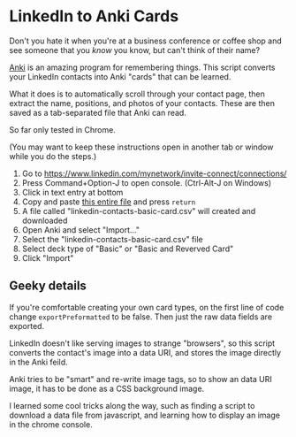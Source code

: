 # LinkedIn to Anki Cards

Don't you hate it when you're at a business conference or coffee shop and see someone that you *know* you know, but can't think of their name? 

[Anki](https://apps.ankiweb.net/) is an amazing program for remembering things. This script converts your LinkedIn contacts into Anki "cards" that can be learned. 

What it does is to automatically scroll through your contact page, then extract the name, positions, and photos of your contacts. These are then saved as a tab-separated file that Anki can read. 

So far only tested in Chrome.

(You may want to keep these instructions open in another tab or window while you do the steps.)

1. Go to https://www.linkedin.com/mynetwork/invite-connect/connections/
2. Press Command+Option-J to open console. (Ctrl-Alt-J on Windows)
3. Click in text entry at bottom
4. Copy and paste [this entire file](https://raw.githubusercontent.com/wanderingstan/LinkedIn-to-Anki/master/linkedin-to-csv.js) and press `return`
5. A file called "linkedin-contacts-basic-card.csv" will created and downloaded
6. Open Anki and select "Import..."
7. Select the "linkedin-contacts-basic-card.csv" file
8. Select deck type of "Basic" or "Basic and Reverved Card"
9. Click "Import"

## Geeky details

If you're comfortable creating your own card types, on the first line of code change `exportPreformatted` to be false. Then just the raw data fields are exported. 

LinkedIn doesn't like serving images to strange "browsers", so this script converts the contact's image into a data URI, and stores the image directly in the Anki feild.

Anki tries to be "smart" and re-write image tags, so to show an data URI image, it has to be done as a CSS background image. 

I learned some cool tricks along the way, such as finding a script to download a data file from javascript, and learning how to display an image in the chrome console. 
